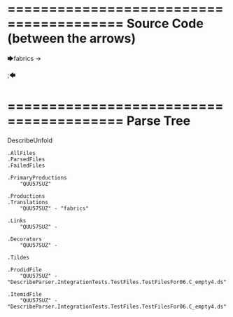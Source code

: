 ========================================
Source Code (between the arrows)
========================================

🡆fabrics -> 

;🡄

========================================
Parse Tree
========================================
DescribeUnfold

    .AllFiles
    .ParsedFiles
    .FailedFiles

    .PrimaryProductions
        "QUU57SUZ" 

    .Productions
    .Translations
        "QUU57SUZ" - "fabrics"

    .Links
        "QUU57SUZ" - 

    .Decorators
        "QUU57SUZ" - 

    .Tildes

    .ProdidFile
        "QUU57SUZ" - "DescribeParser.IntegrationTests.TestFiles.TestFilesFor06.C_empty4.ds"

    .ItemidFile
        "QUU57SUZ" - "DescribeParser.IntegrationTests.TestFiles.TestFilesFor06.C_empty4.ds"

